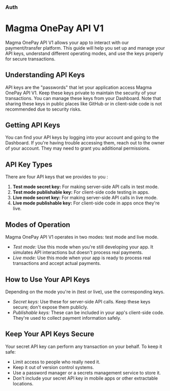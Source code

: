 ### Auth

# Magma OnePay API V1

Magma OnePay API V1 allows your app to interact with our payment/transfer platform. This guide will help you set up and manage your API keys, understand different operating modes, and use the keys properly for secure transactions.

## Understanding API Keys
API keys are the "passwords" that let your application access Magma OnePay API V1. Keep these keys private to maintain the security of your transactions. You can manage these keys from your Dashboard. Note that sharing these keys in public places like GitHub or in client-side code is not recommended due to security risks.

## Getting API Keys
You can find your API keys by logging into your account and going to the Dashboard. If you're having trouble accessing them, reach out to the owner of your account. They may need to grant you additional permissions.

## API Key Types
There are four API keys that we provides to you :

1. **Test mode secret key:**  For making server-side API calls in test mode.
2. **Test mode publishable key:** For client-side code testing in apps.
3. **Live mode secret key:** For making server-side API calls in live mode.
4. **Live mode publishable key:** For client-side code in apps once they're live.


## Modes of Operation
Magma OnePay API V1 operates in two modes: test mode and live mode.

* *Test mode:* Use this mode when you're still developing your app. It simulates API interactions but doesn't process real payments.
* *Live mode:* Use this mode when your app is ready to process real transactions and accept actual payments.

## How to Use Your API Keys
Depending on the mode you're in (test or live), use the corresponding keys.

* *Secret keys:* Use these for server-side API calls. Keep these keys secure; don't expose them publicly.
* *Publishable keys:* These can be included in your app's client-side code. They're used to collect payment information safely.


## Keep Your API Keys Secure
Your secret API key can perform any transaction on your behalf. To keep it safe:

* Limit access to people who really need it.
* Keep it out of version control systems.
* Use a password manager or a secrets management service to store it.
* Don't include your secret API key in mobile apps or other extractable locations.